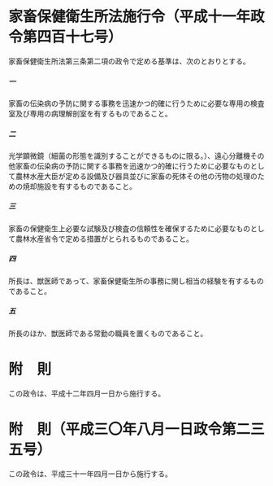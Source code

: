 # 家畜保健衛生所法施行令（平成十一年政令第四百十七号）
家畜保健衛生所法第三条第二項の政令で定める基準は、次のとおりとする。
##### 一
家畜の伝染病の予防に関する事務を迅速かつ的確に行うために必要な専用の検査室及び専用の病理解剖室を有するものであること。
##### 二
光学顕微鏡（細菌の形態を識別することができるものに限る。）、遠心分離機その他家畜の伝染病の予防に関する事務を迅速かつ的確に行うために必要なものとして農林水産大臣が定める設備及び器具並びに家畜の死体その他の汚物の処理のための焼却施設を有するものであること。
##### 三
家畜の保健衛生上必要な試験及び検査の信頼性を確保するために必要なものとして農林水産省令で定める措置がとられるものであること。
##### 四
所長は、獣医師であって、家畜保健衛生所の事務に関し相当の経験を有するものであること。
##### 五
所長のほか、獣医師である常勤の職員を置くものであること。
# 附　則
この政令は、平成十二年四月一日から施行する。
# 附　則（平成三〇年八月一日政令第二三五号）
この政令は、平成三十一年四月一日から施行する。
